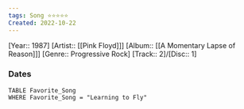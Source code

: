 ```yaml
---
tags: Song ⭐⭐⭐⭐⭐️
Created: 2022-10-22
---
```

[Year:: 1987]
[Artist:: [[Pink Floyd]]]
[Album:: [[A Momentary Lapse of Reason]]]
[Genre:: Progressive Rock]
[Track:: 2]/[Disc:: 1]
### Dates
```dataview
TABLE Favorite_Song
WHERE Favorite_Song = "Learning to Fly"

```
